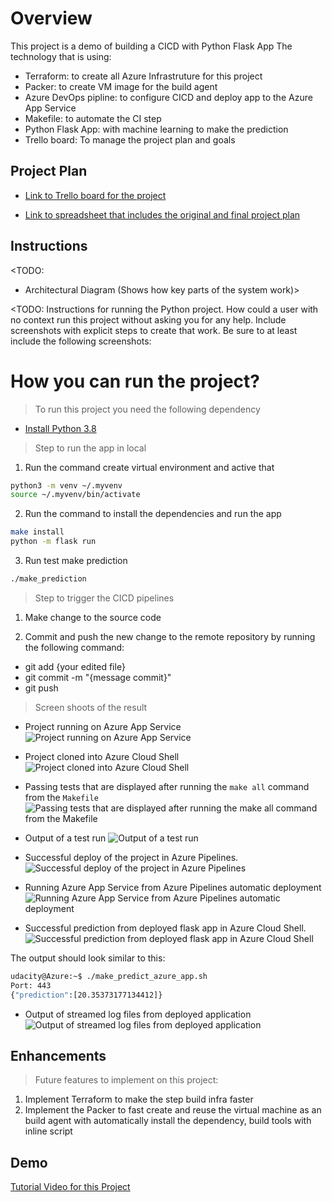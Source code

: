 # Overview

This project is a demo of building a CICD with Python Flask App
The technology that is using:

- Terraform: to create all Azure Infrastruture for this project
- Packer: to create VM image for the build agent
- Azure DevOps pipline: to configure CICD and deploy app to the Azure App Service
- Makefile: to automate the CI step
- Python Flask App: with machine learning to make the prediction
- Trello board: To manage the project plan and goals
  
## Project Plan

- [Link to Trello board for the project](https://trello.com/b/QOFejmJS/buidling-python-flask-ml)

- [Link to spreadsheet that includes the original and final project plan](https://docs.google.com/spreadsheets/d/1YdskzFdry-RunTM8xzNu3w7ixRqVMimJaYvLwZmSOhQ/edit#gid=1348135932)

## Instructions

<TODO:  

- Architectural Diagram (Shows how key parts of the system work)>

<TODO:  Instructions for running the Python project.  How could a user with no context run this project without asking you for any help.  Include screenshots with explicit steps to create that work. Be sure to at least include the following screenshots:

# How you can run the project?

> To run this project you need the following dependency

- [Install Python 3.8](https://www.python.org/downloads/release/python-380/)

> Step to run the app in local

1. Run the command create virtual environment and active that

```bash
python3 -m venv ~/.myvenv
source ~/.myvenv/bin/activate
```

2. Run the command to install the dependencies and run the app

```bash
make install
python -m flask run
```

3. Run test make prediction

```bash
./make_prediction
```

> Step to trigger the CICD pipelines

1. Make change to the source code

2. Commit and push the new change to the remote repository by running the following command:

- git add {your edited file}
- git commit -m "{message commit}"
- git push

> Screen shoots of the result

- Project running on Azure App Service
![Project running on Azure App Service](./Screen%20Shoots/app-run-on-app-service.png)

- Project cloned into Azure Cloud Shell
![Project cloned into Azure Cloud Shell](./Screen%20Shoots/project-clone-to-azure-cloudshell.png)

- Passing tests that are displayed after running the `make all` command from the `Makefile`
![Passing tests that are displayed after running the `make all` command from the `Makefile`](./Screen%20Shoots/run-make-command.png)

- Output of a test run
![Output of a test run](./Screen%20Shoots/run-make-command.png)

- Successful deploy of the project in Azure Pipelines.
![Successful deploy of the project in Azure Pipelines](./Screen%20Shoots/deploy-success-azure-pipelines.png)

- Running Azure App Service from Azure Pipelines automatic deployment
![Running Azure App Service from Azure Pipelines automatic deployment](./Screen%20Shoots/app-run-on-app-service.png)

- Successful prediction from deployed flask app in Azure Cloud Shell.
![Successful prediction from deployed flask app in Azure Cloud Shell](./Screen%20Shoots/run-predict-azure-cloudshell.png)

The output should look similar to this:

```bash
udacity@Azure:~$ ./make_predict_azure_app.sh
Port: 443
{"prediction":[20.35373177134412]}
```

- Output of streamed log files from deployed application
![Output of streamed log files from deployed application](./Screen%20Shoots/output-deployment-logs.png)

## Enhancements

> Future features to implement on this project:

1. Implement Terraform to make the step build infra faster
2. Implement the Packer to fast create and reuse the virtual machine as an build agent with automatically install the dependency, build tools with inline script

## Demo

[Tutorial Video for this Project](https://www.youtube.com/watch?v=iLfRm76ZMPI&ab_channel=TriDangPhuoc)
